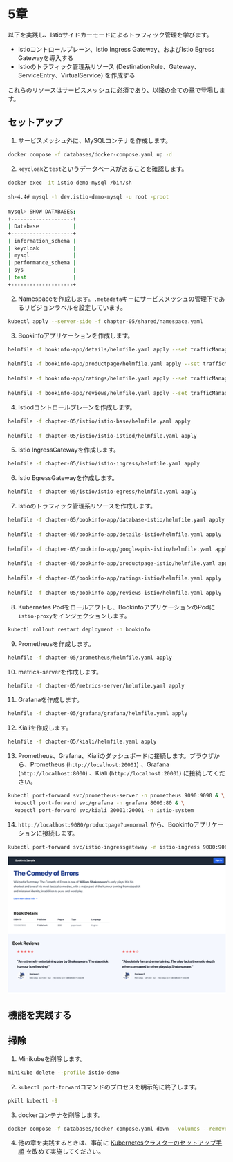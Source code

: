 # 5章

以下を実践し、Istioサイドカーモードによるトラフィック管理を学びます。

- Istioコントロールプレーン、Istio Ingress Gateway、およびIstio Egress Gatewayを導入する
- Istioのトラフィック管理系リソース (DestinationRule、Gateway、ServiceEntry、VirtualService) を作成する

これらのリソースはサービスメッシュに必須であり、以降の全ての章で登場します。

## セットアップ

1. サービスメッシュ外に、MySQLコンテナを作成します。

```bash
docker compose -f databases/docker-compose.yaml up -d
```

2. `keycloak`と`test`というデータベースがあることを確認します。

```bash
docker exec -it istio-demo-mysql /bin/sh

sh-4.4# mysql -h dev.istio-demo-mysql -u root -proot

mysql> SHOW DATABASES;
+--------------------+
| Database           |
+--------------------+
| information_schema |
| keycloak           |
| mysql              |
| performance_schema |
| sys                |
| test               |
+--------------------+
```

2. Namespaceを作成します。`.metadata`キーにサービスメッシュの管理下であるリビジョンラベルを設定しています。

```bash
kubectl apply --server-side -f chapter-05/shared/namespace.yaml
```

3. Bookinfoアプリケーションを作成します。

```bash
helmfile -f bookinfo-app/details/helmfile.yaml apply --set trafficManagement.enabled=true

helmfile -f bookinfo-app/productpage/helmfile.yaml apply --set trafficManagement.enabled=true

helmfile -f bookinfo-app/ratings/helmfile.yaml apply --set trafficManagement.enabled=true

helmfile -f bookinfo-app/reviews/helmfile.yaml apply --set trafficManagement.enabled=true
```

4. Istiodコントロールプレーンを作成します。

```bash
helmfile -f chapter-05/istio/istio-base/helmfile.yaml apply

helmfile -f chapter-05/istio/istio-istiod/helmfile.yaml apply
```

5. Istio IngressGatewayを作成します。

```bash
helmfile -f chapter-05/istio/istio-ingress/helmfile.yaml apply
```

6. Istio EgressGatewayを作成します。

```bash
helmfile -f chapter-05/istio/istio-egress/helmfile.yaml apply
```

7. Istioのトラフィック管理系リソースを作成します。

```bash
helmfile -f chapter-05/bookinfo-app/database-istio/helmfile.yaml apply

helmfile -f chapter-05/bookinfo-app/details-istio/helmfile.yaml apply

helmfile -f chapter-05/bookinfo-app/googleapis-istio/helmfile.yaml apply

helmfile -f chapter-05/bookinfo-app/productpage-istio/helmfile.yaml apply

helmfile -f chapter-05/bookinfo-app/ratings-istio/helmfile.yaml apply

helmfile -f chapter-05/bookinfo-app/reviews-istio/helmfile.yaml apply
```

8. Kubernetes Podをロールアウトし、BookinfoアプリケーションのPodに`istio-proxy`をインジェクションします。

```bash
kubectl rollout restart deployment -n bookinfo
```

9. Prometheusを作成します。

```bash
helmfile -f chapter-05/prometheus/helmfile.yaml apply
```

10. metrics-serverを作成します。

```bash
helmfile -f chapter-05/metrics-server/helmfile.yaml apply
```

11. Grafanaを作成します。

```bash
helmfile -f chapter-05/grafana/grafana/helmfile.yaml apply
```

12. Kialiを作成します。

```bash
helmfile -f chapter-05/kiali/helmfile.yaml apply
```

13. Prometheus、Grafana、Kialiのダッシュボードに接続します。ブラウザから、Prometheus (`http://localhost:20001`) 、Grafana (`http://localhost:8000`) 、Kiali (`http://localhost:20001`) に接続してください。

```bash
kubectl port-forward svc/prometheus-server -n prometheus 9090:9090 & \
  kubectl port-forward svc/grafana -n grafana 8000:80 & \
  kubectl port-forward svc/kiali 20001:20001 -n istio-system
```

14. `http://localhost:9080/productpage?u=normal` から、Bookinfoアプリケーションに接続します。

```bash
kubectl port-forward svc/istio-ingressgateway -n istio-ingress 9080:9080
```

![bookinfo_productpage](../images/bookinfo_productpage.png)

## 機能を実践する

## 掃除

1. Minikubeを削除します。

```bash
minikube delete --profile istio-demo
```

2. `kubectl port-forward`コマンドのプロセスを明示的に終了します。

```bash
pkill kubectl -9
```

3. dockerコンテナを削除します。

```bash
docker compose -f databases/docker-compose.yaml down --volumes --remove-orphans
```

4. 他の章を実践するときは、事前に [Kubernetesクラスターのセットアップ手順](../README.md) を改めて実施してください。
